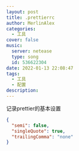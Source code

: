 ```yaml
---
layout: post
title: .prettierrc
author: MerlinAlex
categories:
  - 工具
cover: false
music:
  server: netease
  type: song
  id: 536622304
date: 2022-01-13 22:08:47
tags: 
  - 工具
  - 配置
description:
---
```


记录prettier的基本设置

<!-- more -->

```json
{
  "semi": false,
  "singleQuote": true,
  "trailingComma": "none"
}
```